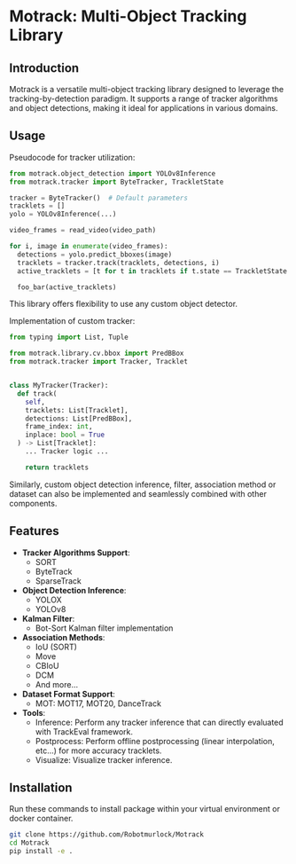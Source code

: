 # Motrack: Multi-Object Tracking Library

## Introduction

Motrack is a versatile multi-object tracking library designed to 
leverage the tracking-by-detection paradigm. 
It supports a range of tracker algorithms and object detections, 
making it ideal for applications in various domains.

## Usage

Pseudocode for tracker utilization:

```python
from motrack.object_detection import YOLOv8Inference
from motrack.tracker import ByteTracker, TrackletState

tracker = ByteTracker()  # Default parameters
tracklets = []
yolo = YOLOv8Inference(...)

video_frames = read_video(video_path)

for i, image in enumerate(video_frames):
  detections = yolo.predict_bboxes(image)
  tracklets = tracker.track(tracklets, detections, i)
  active_tracklets = [t for t in tracklets if t.state == TrackletState.ACTIVE]

  foo_bar(active_tracklets)
```

This library offers flexibility to use any custom object detector.

Implementation of custom tracker:

```python
from typing import List, Tuple

from motrack.library.cv.bbox import PredBBox
from motrack.tracker import Tracker, Tracklet


class MyTracker(Tracker):
  def track(
    self,
    tracklets: List[Tracklet],
    detections: List[PredBBox],
    frame_index: int,
    inplace: bool = True
  ) -> List[Tracklet]:
    ... Tracker logic ...

    return tracklets
```

Similarly, custom object detection inference, filter, association method
or dataset can also be implemented and seamlessly combined
with other components.

## Features
- **Tracker Algorithms Support**: 
  - SORT
  - ByteTrack
  - SparseTrack
- **Object Detection Inference**:
  - YOLOX
  - YOLOv8
- **Kalman Filter**:
  - Bot-Sort Kalman filter implementation
- **Association Methods**:
  - IoU (SORT)
  - Move
  - CBIoU
  - DCM
  - And more...
- **Dataset Format Support**:
  - MOT: MOT17, MOT20, DanceTrack 
- **Tools**:
  - Inference: Perform any tracker inference that can directly evaluated with TrackEval framework.
  - Postprocess: Perform offline postprocessing (linear interpolation, etc...) for more accuracy tracklets.
  - Visualize: Visualize tracker inference.

## Installation

Run these commands to install package within your virtual environment or docker container.

```bash
git clone https://github.com/Robotmurlock/Motrack
cd Motrack
pip install -e .
```
